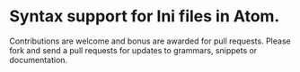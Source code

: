 # Syntax support for Ini files in Atom. 

Contributions are welcome and bonus are awarded for pull requests. Please fork and send a pull requests for updates to grammars, snippets or documentation.
